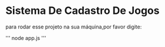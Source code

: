 <h1> Sistema De Cadastro De Jogos</h1>

para rodar esse projeto na sua máquina,por favor digite:

'''
node app.js
'''
